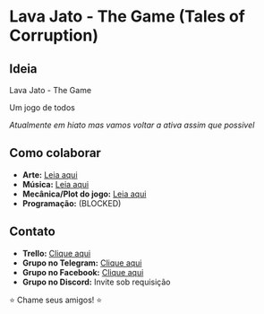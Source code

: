 # Lava Jato - The Game (Tales of Corruption)

## Ideia
Lava Jato - The Game

Um jogo de todos

*Atualmente em hiato mas vamos voltar a ativa assim que possivel*

## Como colaborar

+ **Arte:** [Leia aqui](https://github.com/lava-jato-the-game/lava_jato/blob/master/arte.md)
+ **Música:** [Leia aqui](https://github.com/lava-jato-the-game/lava_jato/blob/master/musica.md)
+ **Mecânica/Plot do jogo:** [Leia aqui](https://github.com/lava-jato-the-game/lava_jato/blob/master/mecanica.md)
+ **Programação:** (BLOCKED)

## Contato

+ **Trello:** [Clique aqui](https://trello.com/b/qkD8gb6A/car-wash-board-geral)
+ **Grupo no Telegram:** [Clique aqui](https://t.me/joinchat/AAAAAAt0zmM4OagA2WAnyA)
+ **Grupo no Facebook:** [Clique aqui](https://www.facebook.com/groups/386266195082826/?fref=ts)
+ **Grupo no Discord:** Invite sob requisição

:star: Chame seus amigos! :star:
